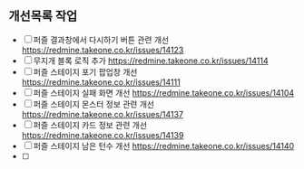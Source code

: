 
## 개선목록 작업
- [ ] 퍼즐 결과창에서 다시하기 버튼 관련 개선  https://redmine.takeone.co.kr/issues/14123
- [ ] 무지개 블록 로직 추가 https://redmine.takeone.co.kr/issues/14114
- [ ] 퍼즐 스테이지 포기 팝업창 개선 https://redmine.takeone.co.kr/issues/14111
- [ ] 퍼즐 스테이지 실패 화면 개선 https://redmine.takeone.co.kr/issues/14104
- [ ] 퍼즐 스테이지 몬스터 정보 관련 개선 https://redmine.takeone.co.kr/issues/14137
- [ ] 퍼즐 스테이지 카드 정보 관련 개선 https://redmine.takeone.co.kr/issues/14139
- [ ] 퍼즐 스테이지 남은 턴수 개선 https://redmine.takeone.co.kr/issues/14140
- [ ] 